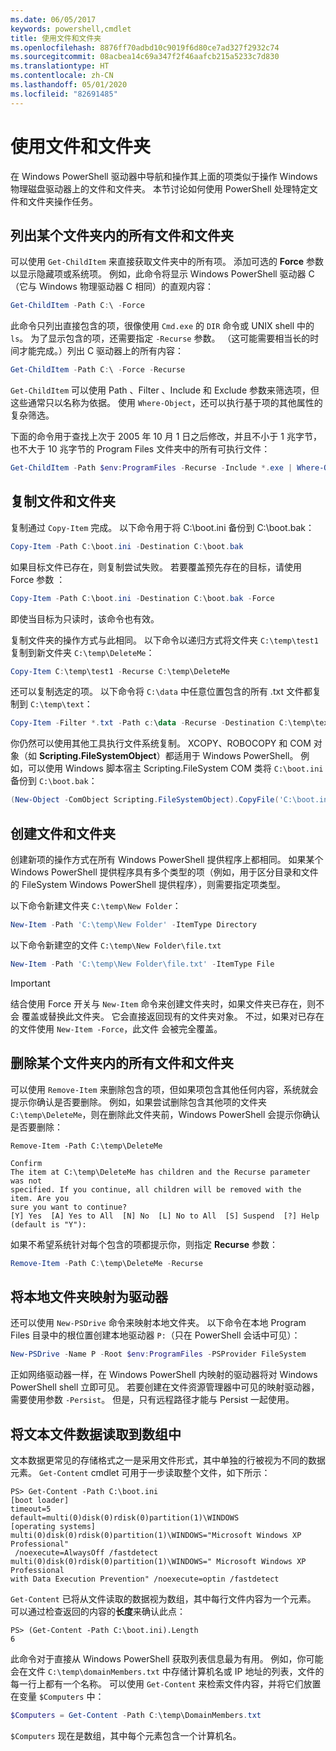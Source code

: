 ```yaml
---
ms.date: 06/05/2017
keywords: powershell,cmdlet
title: 使用文件和文件夹
ms.openlocfilehash: 8876ff70adbd10c9019f6d80ce7ad327f2932c74
ms.sourcegitcommit: 08acbea14c69a347f2f46aafcb215a5233c7d830
ms.translationtype: HT
ms.contentlocale: zh-CN
ms.lasthandoff: 05/01/2020
ms.locfileid: "82691485"
---
```

# <a name="working-with-files-and-folders"></a>使用文件和文件夹

在 Windows PowerShell 驱动器中导航和操作其上面的项类似于操作 Windows 物理磁盘驱动器上的文件和文件夹。 本节讨论如何使用 PowerShell 处理特定文件和文件夹操作任务。

## <a name="listing-all-the-files-and-folders-within-a-folder"></a>列出某个文件夹内的所有文件和文件夹

可以使用 `Get-ChildItem` 来直接获取文件夹中的所有项。 添加可选的 **Force** 参数以显示隐藏项或系统项。 例如，此命令将显示 Windows PowerShell 驱动器 C（它与 Windows 物理驱动器 C 相同）的直观内容：

```powershell
Get-ChildItem -Path C:\ -Force
```

此命令只列出直接包含的项，很像使用 `Cmd.exe` 的 `DIR` 命令或 UNIX shell 中的 `ls`。 为了显示包含的项，还需要指定 `-Recurse` 参数。 （这可能需要相当长的时间才能完成。）列出 C 驱动器上的所有内容：

```powershell
Get-ChildItem -Path C:\ -Force -Recurse
```

`Get-ChildItem` 可以使用 Path  、Filter  、Include  和 Exclude  参数来筛选项，但这些通常只以名称为依据。 使用 `Where-Object`，还可以执行基于项的其他属性的复杂筛选。

下面的命令用于查找上次于 2005 年 10 月 1 日之后修改，并且不小于 1 兆字节，也不大于 10 兆字节的 Program Files 文件夹中的所有可执行文件：

```powershell
Get-ChildItem -Path $env:ProgramFiles -Recurse -Include *.exe | Where-Object -FilterScript {($_.LastWriteTime -gt '2005-10-01') -and ($_.Length -ge 1mb) -and ($_.Length -le 10mb)}
```

## <a name="copying-files-and-folders"></a>复制文件和文件夹

复制通过 `Copy-Item` 完成。 以下命令用于将 C:\\boot.ini 备份到 C:\\boot.bak：

```powershell
Copy-Item -Path C:\boot.ini -Destination C:\boot.bak
```

如果目标文件已存在，则复制尝试失败。 若要覆盖预先存在的目标，请使用 Force 参数  ：

```powershell
Copy-Item -Path C:\boot.ini -Destination C:\boot.bak -Force
```

即使当目标为只读时，该命令也有效。

复制文件夹的操作方式与此相同。 以下命令以递归方式将文件夹 `C:\temp\test1` 复制到新文件夹 `C:\temp\DeleteMe`：

```powershell
Copy-Item C:\temp\test1 -Recurse C:\temp\DeleteMe
```

还可以复制选定的项。 以下命令将 `C:\data` 中任意位置包含的所有 .txt 文件都复制到 `C:\temp\text`：

```powershell
Copy-Item -Filter *.txt -Path c:\data -Recurse -Destination C:\temp\text
```

你仍然可以使用其他工具执行文件系统复制。 XCOPY、ROBOCOPY 和 COM 对象（如 **Scripting.FileSystemObject**）都适用于 Windows PowerShell。 例如，可以使用 Windows 脚本宿主 Scripting.FileSystem COM  类将 `C:\boot.ini` 备份到 `C:\boot.bak`：

```powershell
(New-Object -ComObject Scripting.FileSystemObject).CopyFile('C:\boot.ini', 'C:\boot.bak')
```

## <a name="creating-files-and-folders"></a>创建文件和文件夹

创建新项的操作方式在所有 Windows PowerShell 提供程序上都相同。 如果某个 Windows PowerShell 提供程序具有多个类型的项（例如，用于区分目录和文件的 FileSystem Windows PowerShell 提供程序），则需要指定项类型。

以下命令新建文件夹 `C:\temp\New Folder`：

```powershell
New-Item -Path 'C:\temp\New Folder' -ItemType Directory
```

以下命令新建空的文件 `C:\temp\New Folder\file.txt`

```powershell
New-Item -Path 'C:\temp\New Folder\file.txt' -ItemType File
```

> [!IMPORTANT]
> 结合使用 Force  开关与 `New-Item` 命令来创建文件夹时，如果文件夹已存在，则不会  覆盖或替换此文件夹。 它会直接返回现有的文件夹对象。 不过，如果对已存在的文件使用 `New-Item -Force`，此文件  会被完全覆盖。

## <a name="removing-all-files-and-folders-within-a-folder"></a>删除某个文件夹内的所有文件和文件夹

可以使用 `Remove-Item` 来删除包含的项，但如果项包含其他任何内容，系统就会提示你确认是否要删除。 例如，如果尝试删除包含其他项的文件夹 `C:\temp\DeleteMe`，则在删除此文件夹前，Windows PowerShell 会提示你确认是否要删除：

```
Remove-Item -Path C:\temp\DeleteMe

Confirm
The item at C:\temp\DeleteMe has children and the Recurse parameter was not
specified. If you continue, all children will be removed with the item. Are you
sure you want to continue?
[Y] Yes  [A] Yes to All  [N] No  [L] No to All  [S] Suspend  [?] Help
(default is "Y"):
```

如果不希望系统针对每个包含的项都提示你，则指定 **Recurse** 参数：

```powershell
Remove-Item -Path C:\temp\DeleteMe -Recurse
```

## <a name="mapping-a-local-folder-as-a-drive"></a>将本地文件夹映射为驱动器

还可以使用 `New-PSDrive` 命令来映射本地文件夹。 以下命令在本地 Program Files 目录中的根位置创建本地驱动器 `P:`（只在 PowerShell 会话中可见）：

```powershell
New-PSDrive -Name P -Root $env:ProgramFiles -PSProvider FileSystem
```

正如网络驱动器一样，在 Windows PowerShell 内映射的驱动器将对 Windows PowerShell shell 立即可见。 若要创建在文件资源管理器中可见的映射驱动器，需要使用参数 `-Persist`。 但是，只有远程路径才能与 Persist 一起使用。

## <a name="reading-a-text-file-into-an-array"></a>将文本文件数据读取到数组中

文本数据更常见的存储格式之一是采用文件形式，其中单独的行被视为不同的数据元素。 `Get-Content` cmdlet 可用于一步读取整个文件，如下所示：

```
PS> Get-Content -Path C:\boot.ini
[boot loader]
timeout=5
default=multi(0)disk(0)rdisk(0)partition(1)\WINDOWS
[operating systems]
multi(0)disk(0)rdisk(0)partition(1)\WINDOWS="Microsoft Windows XP Professional"
 /noexecute=AlwaysOff /fastdetect
multi(0)disk(0)rdisk(0)partition(1)\WINDOWS=" Microsoft Windows XP Professional
with Data Execution Prevention" /noexecute=optin /fastdetect
```

`Get-Content` 已将从文件读取的数据视为数组，其中每行文件内容为一个元素。 可以通过检查返回的内容的**长度**来确认此点：

```
PS> (Get-Content -Path C:\boot.ini).Length
6
```

此命令对于直接从 Windows PowerShell 获取列表信息最为有用。 例如，你可能会在文件 `C:\temp\domainMembers.txt` 中存储计算机名或 IP 地址的列表，文件的每一行上都有一个名称。 可以使用 `Get-Content` 来检索文件内容，并将它们放置在变量 `$Computers` 中：

```powershell
$Computers = Get-Content -Path C:\temp\DomainMembers.txt
```

`$Computers` 现在是数组，其中每个元素包含一个计算机名。
